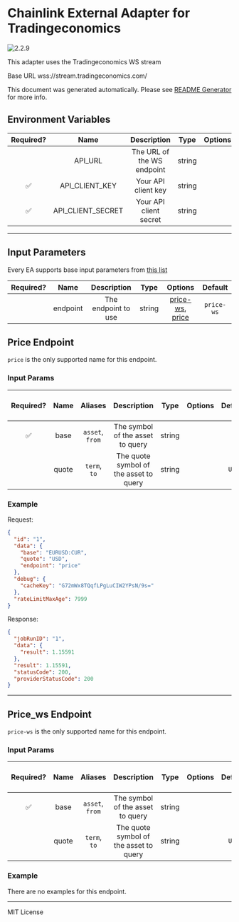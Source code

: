# Chainlink External Adapter for Tradingeconomics

![2.2.9](https://img.shields.io/github/package-json/v/smartcontractkit/external-adapters-js?filename=packages/sources/tradingeconomics/package.json)

This adapter uses the Tradingeconomics WS stream

Base URL wss://stream.tradingeconomics.com/

This document was generated automatically. Please see [README Generator](../../scripts#readme-generator) for more info.

## Environment Variables

| Required? |       Name        |        Description         |  Type  | Options |                                     Default                                      |
| :-------: | :---------------: | :------------------------: | :----: | :-----: | :------------------------------------------------------------------------------: |
|           |      API_URL      | The URL of the WS endpoint | string |         | `wss://stream.tradingeconomics.com/ or https://api.tradingeconomics.com/markets` |
|    ✅     |  API_CLIENT_KEY   |    Your API client key     | string |         |                                                                                  |
|    ✅     | API_CLIENT_SECRET |   Your API client secret   | string |         |                                                                                  |

---

## Input Parameters

Every EA supports base input parameters from [this list](../../core/bootstrap#base-input-parameters)

| Required? |   Name   |     Description     |  Type  |                         Options                          |  Default   |
| :-------: | :------: | :-----------------: | :----: | :------------------------------------------------------: | :--------: |
|           | endpoint | The endpoint to use | string | [price-ws](#price_ws-endpoint), [price](#price-endpoint) | `price-ws` |

## Price Endpoint

`price` is the only supported name for this endpoint.

### Input Params

| Required? | Name  |     Aliases     |              Description               |  Type  | Options | Default | Depends On | Not Valid With |
| :-------: | :---: | :-------------: | :------------------------------------: | :----: | :-----: | :-----: | :--------: | :------------: |
|    ✅     | base  | `asset`, `from` |    The symbol of the asset to query    | string |         |         |            |                |
|           | quote |  `term`, `to`   | The quote symbol of the asset to query | string |         |  `USD`  |            |                |

### Example

Request:

```json
{
  "id": "1",
  "data": {
    "base": "EURUSD:CUR",
    "quote": "USD",
    "endpoint": "price"
  },
  "debug": {
    "cacheKey": "G72mWx8TQqfLPgLuCIW2YPsN/9s="
  },
  "rateLimitMaxAge": 7999
}
```

Response:

```json
{
  "jobRunID": "1",
  "data": {
    "result": 1.15591
  },
  "result": 1.15591,
  "statusCode": 200,
  "providerStatusCode": 200
}
```

---

## Price_ws Endpoint

`price-ws` is the only supported name for this endpoint.

### Input Params

| Required? | Name  |     Aliases     |              Description               |  Type  | Options | Default | Depends On | Not Valid With |
| :-------: | :---: | :-------------: | :------------------------------------: | :----: | :-----: | :-----: | :--------: | :------------: |
|    ✅     | base  | `asset`, `from` |    The symbol of the asset to query    | string |         |         |            |                |
|           | quote |  `term`, `to`   | The quote symbol of the asset to query | string |         |  `USD`  |            |                |

### Example

There are no examples for this endpoint.

---

MIT License
